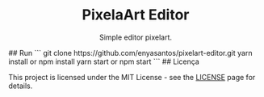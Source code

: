 <h1 align="center">
PixelaArt Editor
</h1>
<p align="center">
Simple editor pixelart.
</p>
## Run
```
git clone https://github.com/enyasantos/pixelart-editor.git
yarn install or npm install
yarn start or npm start
```
## Licença 

This project is licensed under the MIT License - see the [LICENSE](https://opensource.org/licenses/MIT) page for details.
